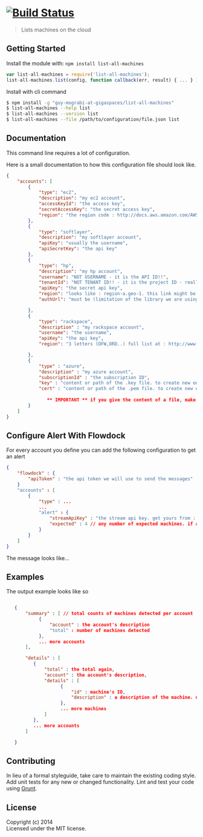 #  [![Build Status](https://travis-ci.org/guy-mograbi-at-gigaspaces/list-all-machines.svg?branch=master)](http://travis-ci.org/guy-mograbi-at-gigaspaces/list-all-machines)

> Lists machines on the cloud



## Getting Started

Install the module with: `npm install list-all-machines`

```js
var list-all-machines = require('list-all-machines');
list-all-machines.list(config, function callback(err, result) { ... } );
```

Install with cli command

```sh
$ npm install -g "guy-mograbi-at-gigaspaces/list-all-machines"
$ list-all-machines --help list
$ list-all-machines --version list
$ list-all-machines --file /path/to/configuration/file.json list
```




## Documentation

This command line requires a lot of configuration.

Here is a small documentation to how this configuration file should look like.


```json
{
    "accounts": [
        {
            "type": "ec2",
            "description": "my ec2 account",
            "accessKeyId": "the access key",
            "secretAccessKey": "the secret access key",
            "region": "the region code : http://docs.aws.amazon.com/AWSEC2/latest/UserGuide/using-regions-availability-zones.html"
        },
        {
            "type": "softlayer",
            "description": "my softlayer account",
            "apiKey": "usually the username",
            "apiSecretKey": "the api key"
        },
        {
            "type": "hp",
            "description": "my hp account",
            "username": "NOT USERNAME - it is the API ID!!",
            "tenantId": "NOT TENANT ID!! - it is the project ID - really long number",
            "apiKey": "the secret api key",
            "region": "looks like : region-a.geo-1. this link might be helpful : https://docs.hpcloud.com/api/compute#3.2RegionsandAvailabilityZones",
            "authUrl": "must be (limitation of the library we are using): https://region-a.geo-1.identity.hpcloudsvc.com:35357/"

        },
        {
            "type": "rackspace",
            "description" : "my rackspace account",
            "username": "the username",
            "apiKey": "the api key",
            "region": "3 letters (DFW,ORD..) full list at : http://www.rackspace.com/knowledge_center/article/about-regions "

        },
        {
            "type" : "azure",
            "description" : "my azure account",
            "subscriptionId" : "the subscription ID",
            "key" : "content or path of the .key file. to create new one see : https://github.com/pkgcloud/pkgcloud/blob/master/docs/providers/azure.md#azure-manage-cert ",
            "cert" : "content or path of the .pem file. to create new one see : https://github.com/pkgcloud/pkgcloud/blob/master/docs/providers/azure.md#azure-manage-cert"
    
               ** IMPORTANT ** if you give the content of a file, make sure to remove newlines and replace them with the \n character. you can use "http://stackoverflow.com/questions/26451551/how-to-convert-multiline-file-into-a-string-in-bash-with-newline-character" to automate this.. 
        }
    ]
}
```


## Configure Alert With Flowdock

For every account you define you can add the following configuration to get an alert

```json
{
    "flowdock" : {
        "apiToken" : "the api token we will use to send the messages"
    }
    "accounts" : [
        {
            "type" : ...
            ...
            "alert" : {
                "streamApiKey" : "the stream api key. get yours from : https://www.flowdock.com/account/tokens",
                "expected" : 4 // any number of expected machines. if actual is higher, we send alert. otherwise we don't
            }
        }
    ]
}
```

The message looks like...

## Examples

The output example looks like so

```json

   {
       "summary" : [ // total counts of machines detected per account
            {
                "account" : the account's description
                "total" : number of machines detected
            },
            ... more accounts
       ],

       "details" : [
          {
              "total" : the total again,
              "account" : the account's description,
              "details" : [
                    {
                        "id" : machine's ID,
                        "description" : a description of the machine. usually its name.
                    },
                    ... more machines
              ]
          },
          ... more accounts
       ]

   }

```


## Contributing

In lieu of a formal styleguide, take care to maintain the existing coding style. Add unit tests for any new or changed functionality. Lint and test your code using [Grunt](http://gruntjs.com).


## License

Copyright (c) 2014   
Licensed under the MIT license.
